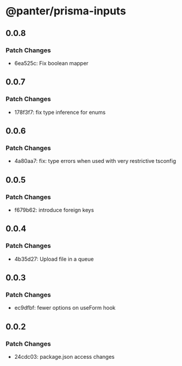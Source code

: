 # @panter/prisma-inputs

## 0.0.8

### Patch Changes

- 6ea525c: Fix boolean mapper

## 0.0.7

### Patch Changes

- 178f3f7: fix type inference for enums

## 0.0.6

### Patch Changes

- 4a80aa7: fix: type errors when used with very restrictive tsconfig

## 0.0.5

### Patch Changes

- f679b62: introduce foreign keys

## 0.0.4

### Patch Changes

- 4b35d27: Upload file in a queue

## 0.0.3

### Patch Changes

- ec9dfbf: fewer options on useForm hook

## 0.0.2

### Patch Changes

- 24cdc03: package.json access changes
